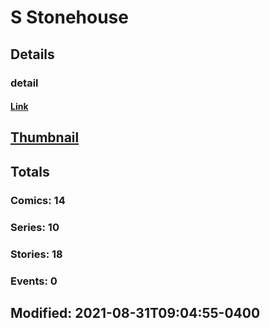 # S  Stonehouse 
## Details
### detail
#### [Link](http://marvel.com/comics/creators/13043/s_stonehouse?utm_campaign=apiRef&utm_source=225578a89fc76f3d20fbffda5d17a88d)
## [Thumbnail](http://i.annihil.us/u/prod/marvel/i/mg/b/40/image_not_available.jpg)
## Totals
### Comics: 14
### Series: 10
### Stories: 18
### Events: 0
## Modified: 2021-08-31T09:04:55-0400